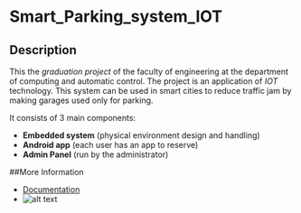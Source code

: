 # Smart_Parking_system_IOT

## Description
This the *graduation project* of the faculty of engineering at the department of computing and automatic control.
The project is an application of *IOT* technology. This system can be used in smart cities to reduce traffic jam by making garages used only for parking. 

It consists of 3 main components:
* **Embedded system** (physical environment design and handling)
* **Android app** (each user has an app to reserve)
* **Admin Panel** (run by the administrator)

##More Information
* [Documentation](https://drive.google.com/open?id=12V__od2d6d4arQ3nZSiEcvm651qiWNec)
* ![alt text](https://drive.google.com/file/d/1vyCMv0QCCoSFb1JZETJKkZWbOk7TQcrl/view)


